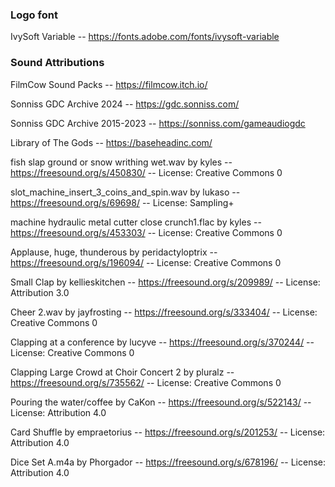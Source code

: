 ### Logo font

IvySoft Variable -- https://fonts.adobe.com/fonts/ivysoft-variable

### Sound Attributions

FilmCow Sound Packs -- https://filmcow.itch.io/

Sonniss GDC Archive 2024 -- https://gdc.sonniss.com/

Sonniss GDC Archive 2015-2023 -- https://sonniss.com/gameaudiogdc

Library of The Gods -- https://baseheadinc.com/

fish slap ground or snow writhing wet.wav by kyles -- https://freesound.org/s/450830/ -- License: Creative Commons 0

slot_machine_insert_3_coins_and_spin.wav by lukaso -- https://freesound.org/s/69698/ -- License: Sampling+

machine hydraulic metal cutter close crunch1.flac by kyles -- https://freesound.org/s/453303/ -- License: Creative Commons 0

Applause, huge, thunderous by peridactyloptrix -- https://freesound.org/s/196094/ -- License: Creative Commons 0

Small Clap by kellieskitchen -- https://freesound.org/s/209989/ -- License: Attribution 3.0

Cheer 2.wav by jayfrosting -- https://freesound.org/s/333404/ -- License: Creative Commons 0

Clapping at a conference by lucyve -- https://freesound.org/s/370244/ -- License: Creative Commons 0

Clapping Large Crowd at Choir Concert 2 by pluralz -- https://freesound.org/s/735562/ -- License: Creative Commons 0

Pouring the water/coffee by CaKon -- https://freesound.org/s/522143/ -- License: Attribution 4.0

Card Shuffle by empraetorius -- https://freesound.org/s/201253/ -- License: Attribution 4.0

Dice Set A.m4a by Phorgador -- https://freesound.org/s/678196/ -- License: Attribution 4.0